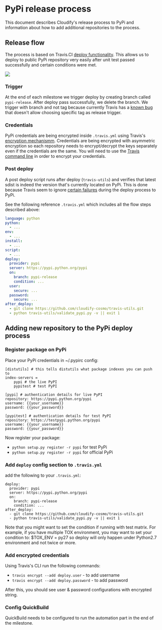 # PyPi release process
This document describes Cloudify's release process to PyPi and information about how to add additional repositories to the process.

## Release flow
The process is based on Travis.CI [deploy functionality](http://docs.travis-ci.com/user/deployment/).
This allows us to deploy to public PyPi repository very easily after unit test passed successfully and certain conditions were met.

![](https://raw.githubusercontent.com/cloudify-cosmo/cloudify-dev/Developer-Guides/pypi_release/images/pypi_flow.png)

### Trigger
At the end of each milestone we trigger deploy by creating branch called `pypi-release`.
After deploy pass successfully, we delete the branch.
We trigger with branch and not tag because currently Travis has a [known bug](https://github.com/travis-ci/travis-ci/issues/1675) that doesn't allow choosing specific
tag as release trigger.

### Credentials
PyPi credentials are being encrypted inside `.travis.yml` using Travis's [encryption mechanismm](http://docs.travis-ci.com/user/encryption-keys/).
Credentials are being encrypted with asymmetric encryption so each repository needs to encrypt/decrypt the keys separately even if the credentials are the same.
You will need to use the [Travis command line](https://github.com/travis-ci/travis.rb) in order to encrypt your credentials.

### Post deploy
A post deploy script runs after deploy (`travis-utils`) and verifies that latest sdist is indeed the version that's currently located on PyPi.
This is done because Travis seem to ignore [certain failures](https://github.com/travis-ci/travis-ci/issues/3058) during the deploy process to PyPi.

See the following reference `.travis.yml` which includes all the flow steps described above:

```yaml
language: python
python:
  - ...
env:
  - ...
install:
  - ...
script:
  - ...
deploy:
  provider: pypi
  server: https://pypi.python.org/pypi
  on:
    branch: pypi-release
    condition: ...
  user:
    secure: ...
  password:
    secure: ...
after_deploy:
  - git clone https://github.com/cloudify-cosmo/travis-utils.git
  - python travis-utils/validate_pypi.py -v || exit 1
```

## Adding new repository to the PyPi deploy process

### Register package on PyPi
Place your PyPi credentials in ~/.pypirc config:

```
[distutils] # this tells distutils what package indexes you can push to
index-servers =
    pypi # the live PyPI
    pypitest # test PyPI

[pypi] # authentication details for live PyPI
repository: https://pypi.python.org/pypi
username: {{your_username}}
password: {{your_password}}

[pypitest] # authentication details for test PyPI
repository: https://testpypi.python.org/pypi
username: {{your_username}}
password: {{your_password}}
```

Now register your package:

* `python setup.py register -r pypi` for test PyPi
* `python setup.py register -r pypi` for official PyPi


### Add `deploy` config section to `.travis.yml`
add the following to your `.travis.yml`:
```
deploy:
  provider: pypi
  server: https://pypi.python.org/pypi
  on:
    branch: pypi-release
    condition: ...
after_deploy:
  - git clone https://github.com/cloudify-cosmo/travis-utils.git
  - python travis-utils/validate_pypi.py -v || exit 1
```

Note that you might want to set the condition if running with test matrix.
For example, if you have multiple TOX environment, you may want to set your condition to: $TOX_ENV = py27 so deploy will only happen under Python2.7 environment and not twice or more.

### Add encrypted credentials
Using Travis's CLI run the following commands:
* `travis encrypt --add deploy.user` - to add username
* `travis encrypt --add deploy.password` - to add password

After this, you should see user & password configurations with encrypted string.

### Config QuickBuild
QuickBuild needs to be configured to run the automation part in the end of the milestone.
